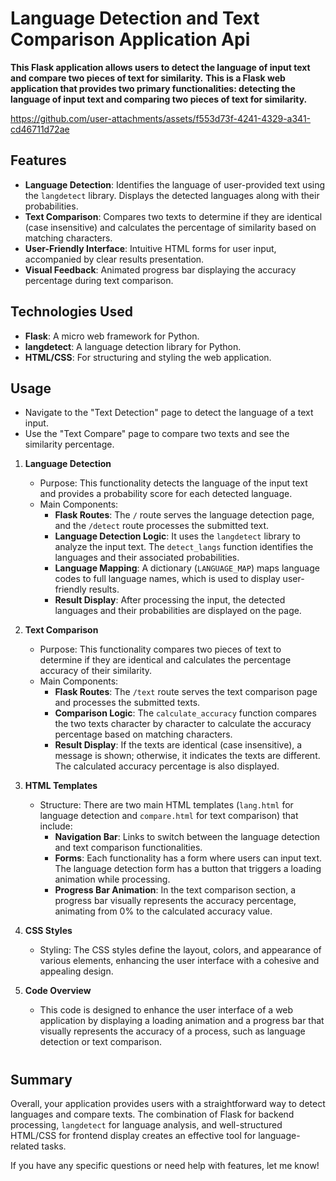 # Language Detection and Text Comparison Application Api
**This Flask application allows users to detect the language of input text and compare two pieces of text for similarity.**
**This is a Flask web application that provides two primary functionalities: detecting the language of input text and comparing two pieces of text for similarity.**


https://github.com/user-attachments/assets/f553d73f-4241-4329-a341-cd46711d72ae



## Features

- **Language Detection**: Identifies the language of user-provided text using the `langdetect` library. Displays the detected languages along with their probabilities.
- **Text Comparison**: Compares two texts to determine if they are identical (case insensitive) and calculates the percentage of similarity based on matching characters.
- **User-Friendly Interface**: Intuitive HTML forms for user input, accompanied by clear results presentation.
- **Visual Feedback**: Animated progress bar displaying the accuracy percentage during text comparison.

## Technologies Used

- **Flask**: A micro web framework for Python.
- **langdetect**: A language detection library for Python.
- **HTML/CSS**: For structuring and styling the web application.

## Usage
- Navigate to the "Text Detection" page to detect the language of a text input.
- Use the "Text Compare" page to compare two texts and see the similarity percentage.

1. **Language Detection**
   - Purpose: This functionality detects the language of the input text and provides a probability score for each detected language.
   - Main Components:
     - **Flask Routes**: The `/` route serves the language detection page, and the `/detect` route processes the submitted text.
     - **Language Detection Logic**: It uses the `langdetect` library to analyze the input text. The `detect_langs` function identifies the languages and their associated probabilities.
     - **Language Mapping**: A dictionary (`LANGUAGE_MAP`) maps language codes to full language names, which is used to display user-friendly results.
     - **Result Display**: After processing the input, the detected languages and their probabilities are displayed on the page.

2. **Text Comparison**
   - Purpose: This functionality compares two pieces of text to determine if they are identical and calculates the percentage accuracy of their similarity.
   - Main Components:
     - **Flask Routes**: The `/text` route serves the text comparison page and processes the submitted texts.
     - **Comparison Logic**: The `calculate_accuracy` function compares the two texts character by character to calculate the accuracy percentage based on matching characters.
     - **Result Display**: If the texts are identical (case insensitive), a message is shown; otherwise, it indicates the texts are different. The calculated accuracy percentage is also displayed.

3. **HTML Templates**
   - Structure: There are two main HTML templates (`lang.html` for language detection and `compare.html` for text comparison) that include:
     - **Navigation Bar**: Links to switch between the language detection and text comparison functionalities.
     - **Forms**: Each functionality has a form where users can input text. The language detection form has a button that triggers a loading animation while processing.
     - **Progress Bar Animation**: In the text comparison section, a progress bar visually represents the accuracy percentage, animating from 0% to the calculated accuracy value.

4. **CSS Styles**
   - Styling: The CSS styles define the layout, colors, and appearance of various elements, enhancing the user interface with a cohesive and appealing design.

5. **Code Overview**
   - This code is designed to enhance the user interface of a web application by displaying a loading animation and a progress bar that visually represents the accuracy of a process, such as language detection or text comparison.
     #
## Summary

Overall, your application provides users with a straightforward way to detect languages and compare texts. The combination of Flask for backend processing, `langdetect` for language analysis, and well-structured HTML/CSS for frontend display creates an effective tool for language-related tasks.

If you have any specific questions or need help with features, let me know!
